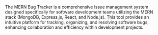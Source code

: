 The MERN Bug Tracker is a comprehensive issue management system designed specifically for software development teams utilizing the MERN stack (MongoDB, Express.js, React, and Node.js). This tool provides an intuitive platform for tracking, organizing, and resolving software bugs, enhancing collaboration and efficiency within development projects.
